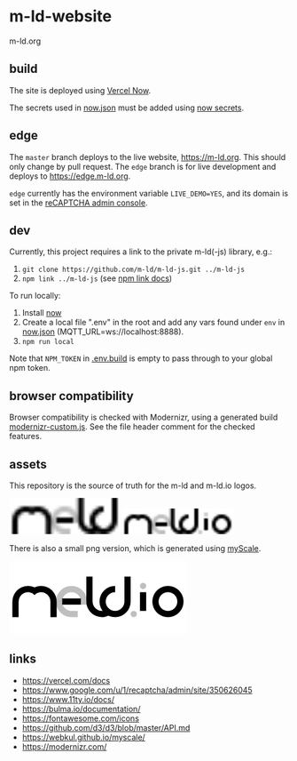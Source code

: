 # m-ld-website
m-ld.org

## build
The site is deployed using [Vercel Now](https://vercel.com/docs).

The secrets used in [now.json](now.json) must be added using [now
secrets](https://vercel.com/docs/cli#commands/secrets).

## edge
The `master` branch deploys to the live website, https://m-ld.org. This should
only change by pull request. The `edge` branch is for live development and
deploys to https://edge.m-ld.org.

`edge` currently has the environment variable `LIVE_DEMO=YES`, and its domain is
set in the [reCAPTCHA admin
console](https://www.google.com/u/1/recaptcha/admin/site/350626045).

## dev
Currently, this project requires a link to the private m-ld(-js) library, e.g.:
1. `git clone https://github.com/m-ld/m-ld-js.git ../m-ld-js`
1. `npm link ../m-ld-js` (see [npm link docs](https://docs.npmjs.com/cli/link.html))

To run locally:
1. Install [now](https://vercel.com/download)
1. Create a local file ".env" in the root and add any vars found under `env` in
   [now.json](now.json) (MQTT_URL=ws://localhost:8888).
1. `npm run local`

Note that `NPM_TOKEN` in [.env.build](./.env.build) is empty to pass through to
your global npm token.

## browser compatibility
Browser compatibility is checked with Modernizr, using a generated build
[modernizr-custom.js](src/modernizr-custom.js). See the file header comment
for the checked features.

## assets
This repository is the source of truth for the m-ld and m-ld.io logos.

<img src="src/m-ld.svg" alt="m-ld" width="200"/>
<img src="src/m-ld.io.svg" alt="m-ld.io" width="200"/>

There is also a small png version, which is generated using
[myScale](https://webkul.github.io/myscale/).

<img src="src/m-ld.io.small.png" alt="m-ld.io small"/>

## links
* https://vercel.com/docs
* https://www.google.com/u/1/recaptcha/admin/site/350626045
* https://www.11ty.io/docs/
* https://bulma.io/documentation/
* https://fontawesome.com/icons
* https://github.com/d3/d3/blob/master/API.md
* https://webkul.github.io/myscale/
* https://modernizr.com/